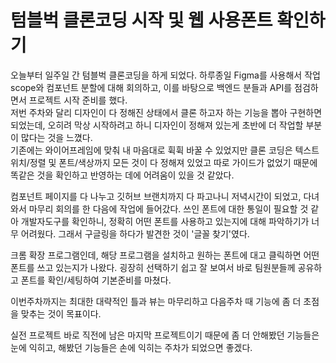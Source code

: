 # 텀블벅 클론코딩 시작 및 웹 사용폰트 확인하기
오늘부터 일주일 간 텀블벅 클론코딩을 하게 되었다.
하루종일 Figma를 사용해서 작업 scope와 컴포넌트 분할에 대해 회의하고, 이를 바탕으로 백엔드 분들과 API를 점검하면서 프로젝트 시작 준비를 했다.       
저번 주차와 달리 디자인이 다 정해진 상태에서 클론 하고자 하는 기능을 뽑아 구현하면 되었는데, 오히려 막상 시작하려고 하니 디자인이 정해져 있는게 초반에 더 작업할 부분이 많다는 것을 느꼈다.     
기존에는 와이어프레임에 맞춰 내 마음대로 휙휙 바꿀 수 있었지만 클론 코딩은 텍스트 위치/정렬 및 폰트/색상까지 모든 것이 다 정해져 있었고 따로 가이드가 없었기 때문에 똑같은 것을 확인하고 반영하는 데에 어려움이 있을 것 같았다.

컴포넌트 페이지를 다 나누고 깃허브 브랜치까지 다 파고나니 저녁시간이 되었고, 다녀와서 마무리 회의를 한 다음에 작업에 들어갔다. 쓰인 폰트에 대한 통일이 필요할 것 같아 개발자도구를 확인하니, 정확히 어떤 폰트를 사용하고 있는지에 대해 파악하기가 너무 어려웠다.
그래서 구글링을 하다가 발견한 것이 '글꼴 찾기'였다.

크롬 확장 프로그램인데, 해당 프로그램을 설치하고 원하는 폰트에 대고 클릭하면 어떤 폰트를 쓰고 있는지가 나왔다.
굉장히 선택하기 쉽고 잘 보여서 바로 팀원분들께 공유하고 폰트를 확인/세팅하여 기본준비를 마쳤다.

이번주차까지는 최대한 대략적인 틀과 뷰는 마무리하고 다음주차 때 기능에 좀 더 초점을 맞추는 것이 목표이다.

실전 프로젝트 바로 직전에 남은 마지막 프로젝트이기 때문에 좀 더 안해봤던 기능들은 눈에 익히고, 해봤던 기능들은 손에 익히는 주차가 되었으면 좋겠다.